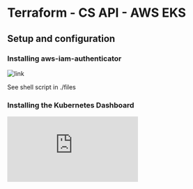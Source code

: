 # Terraform - CS API - AWS EKS

## Setup and configuration

### Installing aws-iam-authenticator

![link](https://docs.aws.amazon.com/eks/latest/userguide/install-aws-iam-authenticator.html_)

See shell script in ./files

### Installing the Kubernetes Dashboard

![link](https://docs.aws.amazon.com/eks/latest/userguide/dashboard-tutorial.html)